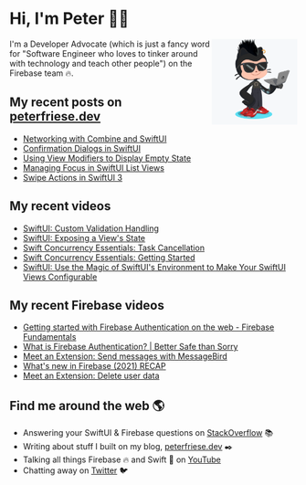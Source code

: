 # Hi, I'm Peter 👋🏼
<img align="right" width="150" height="150" src="https://github.com/peterfriese/peterfriese/blob/master/octopeter/peterfriese-octocat-with-computer.png?raw=true">

I'm a Developer Advocate (which is just a fancy word for "Software Engineer who loves to tinker around with technology and teach other people") on the Firebase team 🔥.

## My recent posts on [peterfriese.dev](https://peterfriese.dev/)
<!-- BLOG-POST-LIST:START -->
- [Networking with Combine and SwiftUI](https://peterfriese.dev/posts/swiftui-combine-networking-gettingstarted)
- [Confirmation Dialogs in SwiftUI](https://peterfriese.dev/posts/swiftui-confirmation-dialogs)
- [Using View Modifiers to Display Empty State](https://peterfriese.dev/posts/swiftui-empty-state)
- [Managing Focus in SwiftUI List Views](https://peterfriese.dev/posts/swiftui-list-focus)
- [Swipe Actions in SwiftUI 3](https://peterfriese.dev/posts/swiftui-listview-part4)
<!-- BLOG-POST-LIST:END -->

## My recent videos
<!-- YOUTUBE-ALL:START -->
- [SwiftUI: Custom Validation Handling](https://www.youtube.com/watch?v=kl7LgoBuphM)
- [SwiftUI: Exposing a View&#39;s State](https://www.youtube.com/watch?v=eYrirXFLuZ8)
- [Swift Concurrency Essentials: Task Cancellation](https://www.youtube.com/watch?v=KdHd4rwK_oc)
- [Swift Concurrency Essentials: Getting Started](https://www.youtube.com/watch?v=pvtWLmSRimk)
- [SwiftUI: Use the Magic of SwiftUI&#39;s Environment to Make Your SwiftUI Views Configurable](https://www.youtube.com/watch?v=KKxCWs-BorE)
<!-- YOUTUBE-ALL:END -->

## My recent Firebase videos
<!-- YOUTUBE-FIREBASE:START -->
- [Getting started with Firebase Authentication on the web - Firebase Fundamentals](https://www.youtube.com/watch?v=rbuSx1yEgV8)
- [What is Firebase Authentication? | Better Safe than Sorry](https://www.youtube.com/watch?v=vBUk293QSKY)
- [Meet an Extension: Send messages with MessageBird](https://www.youtube.com/watch?v=VhV0j4XytoQ)
- [What&#39;s new in Firebase &lpar;2021&rpar; RECAP](https://www.youtube.com/watch?v=ONrGwKaYcfo)
- [Meet an Extension: Delete user data](https://www.youtube.com/watch?v=664ep0WOgo8)
<!-- YOUTUBE-FIREBASE:END -->


## Find me around the web 🌎

- Answering your SwiftUI & Firebase questions on [StackOverflow](https://stackoverflow.com/users/281221/peter-friese) 📚
- Writing about stuff I built on my blog, [peterfriese.dev](https://peterfriese.dev/) ✒️
- Talking all things Firebase 🔥 and Swift 🍏 on [YouTube](https://www.youtube.com/channel/UCUr1KzSE1ubrYhTVriuiNRQ)
- Chatting away on [Twitter](https://twitter.com/peterfriese) 🐦

